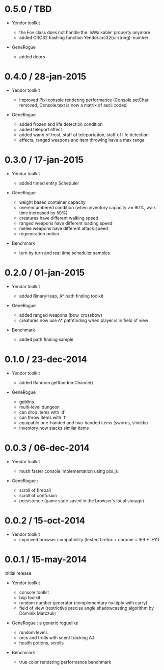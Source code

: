 # 0.5.0 / TBD
* Yendor toolkit
	- the Fov class does not handle the 'isWalkable' property anymore
	- added CRC32 hashing function Yendor.crc32(s: string): number 

* GeneRogue
	- added doors

# 0.4.0 / 28-jan-2015
* Yendor toolkit
	- improved Pixi console rendering performance (Console.setChar removed, Console.text is now a matrix of ascii codes)

* GeneRogue
	- added frozen and life detection condition
	- added teleport effect
	- added wand of frost, staff of teleportation, staff of life detection
	- effects, ranged weapons and item throwing have a max range

# 0.3.0 / 17-jan-2015
* Yendor toolkit
	- added timed entity Scheduler

* GeneRogue
	- weight based container capacity
	- overencumbered condition (when inventory capacity >= 90%, walk time increased by 50%)
	- creatures have different walking speed
	- ranged weapons have different loading speed
	- melee weapons have different attack speed
	- regeneration potion

* Benchmark
	- turn by turn and real time scheduler samples

# 0.2.0 / 01-jan-2015
* Yendor toolkit
	- added BinaryHeap, A* path finding toolkit

* GeneRogue
	- added ranged weapons (bow, crossbow)
	- creatures now use A* pathfinding when player is in field of view

* Benchmark
	- added path finding sample

# 0.1.0 / 23-dec-2014
* Yendor toolkit
	- added Random.getRandomChance()

* GeneRogue
	- goblins
	- multi-level dungeon
	- can drop items with 'd'
	- can throw items with 't'
	- equipable one-handed and two-handed items (swords, shields)
	- inventory now stacks similar items

# 0.0.3 / 06-dec-2014
* Yendor toolkit
	- mush faster console implementation using pixi.js

* GeneRogue :
	- scroll of fireball
	- scroll of confusion
	- persistence (game state saved in the browser's local storage)

# 0.0.2 / 15-oct-2014

* Yendor toolkit
	- improved browser compatibility (tested firefox + chrome + IE9 + IE11)

# 0.0.1 / 15-may-2014

Initial release

* Yendor toolkit
	- console toolkit
	- bsp toolkit
	- random number generator (complementary multiply with carry)
	- field of view (restrictive precise angle shadowcasting algorithm by Dominik Marczuk)

* GeneRogue : a generic roguelike
	- random levels
	- orcs and trolls with scent tracking A.I.
	- health potions, scrolls

* Benchmark
	- true color rendering performance benchmark
